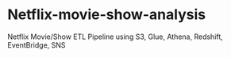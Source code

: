 # Netflix-movie-show-analysis
Netflix Movie/Show ETL Pipeline using S3, Glue, Athena, Redshift, EventBridge, SNS
